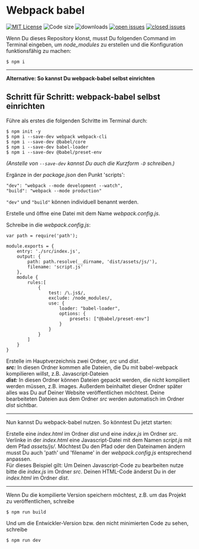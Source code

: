 # Webpack babel

[![MIT License](https://img.shields.io/github/license/peter-stuhlmann/webpack-babel.svg)](webpack-babel/LICENSE) ![Code size](https://img.shields.io/github/languages/code-size/peter-stuhlmann/webpack-babel.svg) ![downloads](https://img.shields.io/github/downloads/peter-stuhlmann/webpack-babel/total.svg) [![open issues](https://img.shields.io/github/issues/peter-stuhlmann/webpack-babel.svg)](webpack-babel/issues) [![closed issues](https://img.shields.io/github/issues-closed/peter-stuhlmann/webpack-babel.svg)](webpack-babel/issues?q=is%3Aissue+is%3Aclosed)

Wenn Du dieses Repository klonst, musst Du folgenden Command im Terminal eingeben, um *node_modules* zu erstellen und die Konfiguration funktionsfähig zu machen:

```
$ npm i
```

---

**Alternative: So kannst Du webpack-babel selbst einrichten**

## Schritt für Schritt: webpack-babel selbst einrichten

Führe als erstes die folgenden Schritte im Terminal durch:
```
$ npm init -y
$ npm i --save-dev webpack webpack-cli
$ npm i --save-dev @babel/core
$ npm i --save-dev babel-loader
$ npm i --save-dev @babel/preset-env
```
_(Anstelle von ```--save-dev``` kannst Du auch die Kurzform ```-D``` schreiben.)_

Ergänze in der _package.json_ den Punkt 'scripts':
```
"dev": "webpack --mode development --watch",
"build": "webpack --mode production"
```

```"dev"``` und ```"build"``` können individuell benannt werden.


Erstelle und öffne eine Datei mit dem Name _webpack.config.js_.

Schreibe in die _webpack.config.js_:
```
var path = require('path');

module.exports = {
    entry: './src/index.js',
    output: {
        path: path.resolve(__dirname, 'dist/assets/js/'),
        filename: 'script.js'
    },
    module {
        rules:[
            {
                test: /\.js$/,
                exclude: /node_modules/,
                use: {
                    loader: "babel-loader",
                    options: {
                        presets: ["@babel/preset-env"]
                    }
                }
            }
        ]
    }
}
```

Erstelle im Hauptverzeichnis zwei Ordner, _src_ und _dist_.   
**_src:_** In diesen Ordner kommen alle Dateien, die Du mit babel-webpack kompilieren willst, z.B. Javascript-Dateien   
**_dist:_** In diesen Ordner können Dateien gepackt werden, die nicht kompiliert werden müssen, z.B. images. Außerdem beinhaltet dieser Ordner später alles was Du auf Deiner Website veröffentlichen möchtest. Deine bearbeiteten Dateien aus dem Ordner _src_ werden automatisch im Ordner _dist_ sichtbar.

---

Nun kannst Du webpack-babel nutzen.
So könntest Du jetzt starten:

Erstelle eine _index.html_ im Ordner _dist_ und eine _index.js_ im Ordner _src_.  
Verlinke in der _index.html_ eine Javascript-Datei mit dem Namen _script.js_ mit dem Pfad _assets/js/_. Möchtest Du den Pfad oder den Dateinamen ändern musst Du auch 'path' und 'filename' in der _webpack.config.js_ entsprechend anpassen.  
Für dieses Beispiel gilt: Um Deinen Javascript-Code zu bearbeiten nutze bitte die _index.js_ im Ordner _src_. Deinen HTML-Code änderst Du in der _index.html_ im Ordner _dist_.

---

Wenn Du die kompilierte Version speichern möchtest, z.B. um das Projekt zu veröffentlichen, schreibe
```
$ npm run build
```

Und um die Entwickler-Version bzw. den nicht minimierten Code zu sehen, schreibe
```
$ npm run dev
```